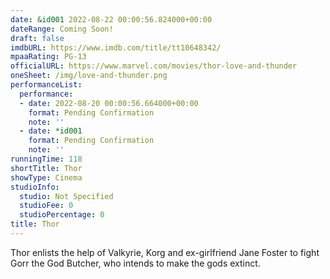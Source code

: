 ```yaml
---
date: &id001 2022-08-22 00:00:56.824000+00:00
dateRange: Coming Soon!
draft: false
imdbURL: https://www.imdb.com/title/tt10648342/
mpaaRating: PG-13
officialURL: https://www.marvel.com/movies/thor-love-and-thunder
oneSheet: /img/love-and-thunder.png
performanceList:
  performance:
  - date: 2022-08-20 00:00:56.664000+00:00
    format: Pending Confirmation
    note: ''
  - date: *id001
    format: Pending Confirmation
    note: ''
runningTime: 118
shortTitle: Thor
showType: Cinema
studioInfo:
  studio: Not Specified
  studioFee: 0
  studioPercentage: 0
title: Thor
---
```


Thor enlists the help of Valkyrie, Korg and ex-girlfriend Jane Foster to fight Gorr the God Butcher, who intends to make the gods extinct.